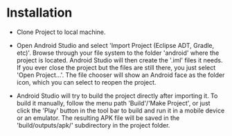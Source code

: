 # Installation

- Clone Project to local machine.

- Open Android Studio and select 'Import Project (Eclipse ADT, Gradle, etc)'.
Browse through your file system to the folder 'android' where the project is located.
Android Studio will then create the '.iml' files it needs.
If you ever close the project but the files are still there, you just select 'Open Project...'.
The file chooser will show an Android face as the folder icon, which you can
select to reopen the project.

- Android Studio will try to build the project directly after importing it.
To build it manually, follow the menu path 'Build'/'Make Project', or just
click the 'Play' button in the tool bar to build and run it in a mobile device
or an emulator. The resulting APK file will be saved in the 'build/outputs/apk/'
subdirectory in the project folder.